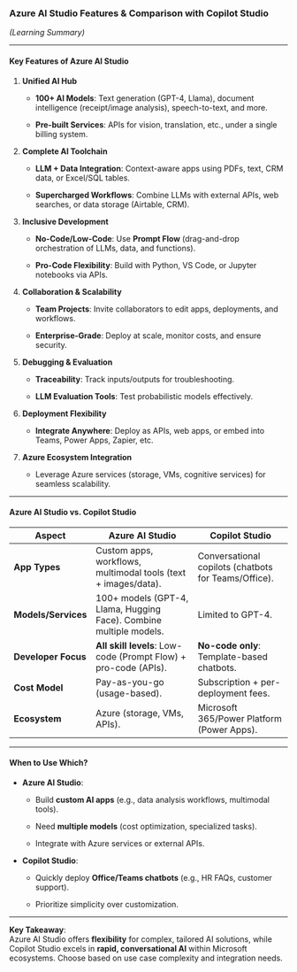 ### **Azure AI Studio Features & Comparison with Copilot Studio**

_(Learning Summary)_

---

#### **Key Features of Azure AI Studio**

1.  **Unified AI Hub**

    - **100+ AI Models**: Text generation (GPT-4, Llama), document intelligence (receipt/image analysis), speech-to-text, and more.

    - **Pre-built Services**: APIs for vision, translation, etc., under a single billing system.

2.  **Complete AI Toolchain**

    - **LLM + Data Integration**: Context-aware apps using PDFs, text, CRM data, or Excel/SQL tables.

    - **Supercharged Workflows**: Combine LLMs with external APIs, web searches, or data storage (Airtable, CRM).

3.  **Inclusive Development**

    - **No-Code/Low-Code**: Use **Prompt Flow** (drag-and-drop orchestration of LLMs, data, and functions).

    - **Pro-Code Flexibility**: Build with Python, VS Code, or Jupyter notebooks via APIs.

4.  **Collaboration & Scalability**

    - **Team Projects**: Invite collaborators to edit apps, deployments, and workflows.

    - **Enterprise-Grade**: Deploy at scale, monitor costs, and ensure security.

5.  **Debugging & Evaluation**

    - **Traceability**: Track inputs/outputs for troubleshooting.

    - **LLM Evaluation Tools**: Test probabilistic models effectively.

6.  **Deployment Flexibility**

    - **Integrate Anywhere**: Deploy as APIs, web apps, or embed into Teams, Power Apps, Zapier, etc.

7.  **Azure Ecosystem Integration**

    - Leverage Azure services (storage, VMs, cognitive services) for seamless scalability.

---

#### **Azure AI Studio vs. Copilot Studio**

| **Aspect**          | **Azure AI Studio**                                                | **Copilot Studio**                                   |
| ------------------- | ------------------------------------------------------------------ | ---------------------------------------------------- |
| **App Types**       | Custom apps, workflows, multimodal tools (text + images/data).     | Conversational copilots (chatbots for Teams/Office). |
| **Models/Services** | 100+ models (GPT-4, Llama, Hugging Face). Combine multiple models. | Limited to GPT-4.                                    |
| **Developer Focus** | **All skill levels**: Low-code (Prompt Flow) + pro-code (APIs).    | **No-code only**: Template-based chatbots.           |
| **Cost Model**      | Pay-as-you-go (usage-based).                                       | Subscription + per-deployment fees.                  |
| **Ecosystem**       | Azure (storage, VMs, APIs).                                        | Microsoft 365/Power Platform (Power Apps).           |

---

#### **When to Use Which?**

- **Azure AI Studio**:

  - Build **custom AI apps** (e.g., data analysis workflows, multimodal tools).

  - Need **multiple models** (cost optimization, specialized tasks).

  - Integrate with Azure services or external APIs.

- **Copilot Studio**:

  - Quickly deploy **Office/Teams chatbots** (e.g., HR FAQs, customer support).

  - Prioritize simplicity over customization.

---

**Key Takeaway**:\
Azure AI Studio offers **flexibility** for complex, tailored AI solutions, while Copilot Studio excels in **rapid, conversational AI** within Microsoft ecosystems. Choose based on use case complexity and integration needs.
